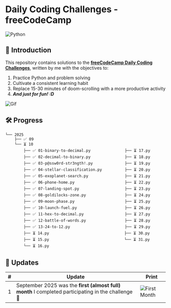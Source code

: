 # Daily Coding Challenges - freeCodeCamp

![Python](https://img.shields.io/badge/Python-FFD43B?style=for-the-badge&logo=python&logoColor=blue)

## 📌 Introduction

This repository contains solutions to the **[freeCodeCamp Daily Coding Challenges](https://www.freecodecamp.org/learn/daily-coding-challenge/archive)**, written by me with the objectives to:
1. Practice Python and problem solving
2. Cultivate a consistent learning habit
3. Replace 15-30 minutes of doom-scrolling with a more productive activity
4. ***And just for fun! :D***

![Gif](https://giffiles.alphacoders.com/297/2970.gif)

## 🛠️ Progress

```
└── 2025
    ├── ✅ 09
    └── ⏳ 10
        ├── ✅ 01-binary-to-decimal.py               ├── ⏳ 17.py
        ├── ✅ 02-decimal-to-binary.py               ├── ⏳ 18.py
        ├── ✅ 03-p@ssw0rd-str3ngth!.py              ├── ⏳ 19.py
        ├── ✅ 04-stellar-classification.py          ├── ⏳ 20.py
        ├── ✅ 05-exoplanet-search.py                ├── ⏳ 21.py
        ├── ✅ 06-phone-home.py                      ├── ⏳ 22.py
        ├── ✅ 07-landing-spot.py                    ├── ⏳ 23.py
        ├── ✅ 08-goldilocks-zone.py                 ├── ⏳ 24.py
        ├── ✅ 09-moon-phase.py                      ├── ⏳ 25.py
        ├── ✅ 10-launch-fuel.py                     ├── ⏳ 26.py
        ├── ✅ 11-hex-to-decimal.py                  ├── ⏳ 27.py
        ├── ✅ 12-battle-of-words.py                 ├── ⏳ 28.py
        ├── ✅ 13-24-to-12.py                        ├── ⏳ 29.py
        ├── ⏳ 14.py                                 ├── ⏳ 30.py
        ├── ⏳ 15.py                                 └── ⏳ 31.py
        └── ⏳ 16.py
```

## 💬 Updates

| # | Update                                                                                        | Print |
|---|-----------------------------------------------------------------------------------------------|-------|
| 1 | September 2025 was the **first (almost full) month** I completed participating in the challenge 🎉 | ![First Month](https://i.imgur.com/QGYw4Mz.png) |
